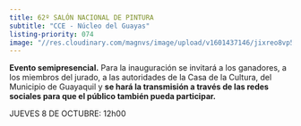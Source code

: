```yaml
---
title: 62º SALÓN NACIONAL DE PINTURA
subtitle: "CCE - Núcleo del Guayas"
listing-priority: 074
image: "//res.cloudinary.com/magnvs/image/upload/v1601437146/jixreo8vp5lebkzg6qhe.jpg"
---
```


**Evento semipresencial.** Para la inauguración se invitará a los ganadores, a los miembros del jurado, a las autoridades de la Casa de la Cultura, del Municipio de Guayaquil y **se hará la transmisión a través de las redes sociales para que el público también pueda participar.**

JUEVES 8 DE OCTUBRE: 12h00

